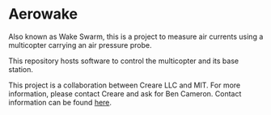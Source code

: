 # Aerowake

Also known as Wake Swarm, this is a project to measure air currents using a multicopter carrying an air pressure probe.

This repository hosts software to control the multicopter and its base station.

This project is a collaboration between Creare LLC and MIT.  For more information, please contact Creare and ask for Ben Cameron.  Contact information can be found [here](http://www.creare.com/about/contact.html).
